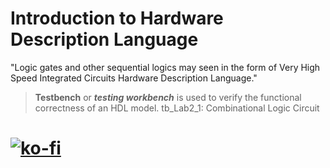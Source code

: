 # Introduction to Hardware Description Language
"Logic gates and other sequential logics may seen in the form of Very High Speed Integrated Circuits Hardware Description Language."

> **Testbench** or **_testing workbench_** is used to verify the functional correctness of an HDL model.
> tb_Lab2_1: Combinational Logic Circuit

# [![ko-fi](https://ko-fi.com/img/githubbutton_sm.svg)](https://ko-fi.com/J3J123MH0)
